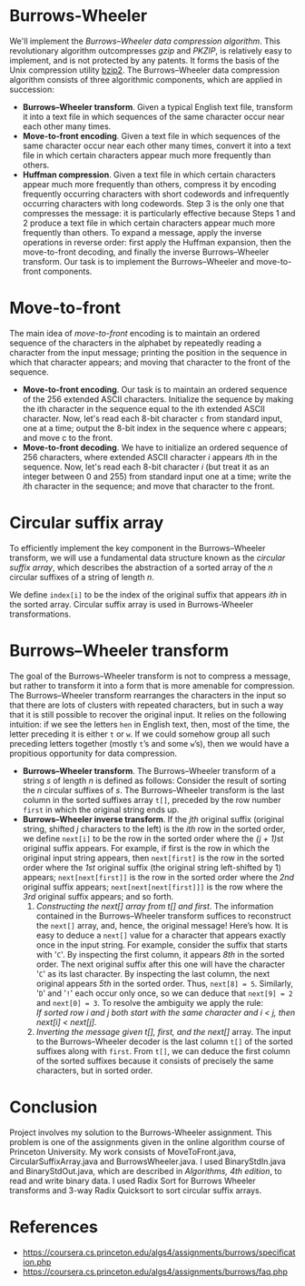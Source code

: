 # Burrows-Wheeler
We'll implement the <em>Burrows–Wheeler data compression algorithm</em>. This revolutionary algorithm outcompresses <em>gzip</em> and <em>PKZIP</em>, is relatively easy to implement, and is not protected by any patents. It forms the basis of the Unix compression utility [bzip2](http://www.bzip.org/).
The Burrows–Wheeler data compression algorithm consists of three algorithmic components, which are applied in succession:

* <b>Burrows–Wheeler transform</b>. Given a typical English text file, transform it into a text file in which sequences of the same character occur near each other many times.
* <b>Move-to-front encoding</b>. Given a text file in which sequences of the same character occur near each other many times, convert it into a text file in which certain characters appear much more frequently than others.
* <b>Huffman compression</b>. Given a text file in which certain characters appear much more frequently than others, compress it by encoding frequently occurring characters with short codewords and infrequently occurring characters with long codewords.
Step 3 is the only one that compresses the message: it is particularly effective because Steps 1 and 2 produce a text file in which certain characters appear much more frequently than others. To expand a message, apply the inverse operations in reverse order: first apply the Huffman expansion, then the move-to-front decoding, and finally the inverse Burrows–Wheeler transform. Our task is to implement the Burrows–Wheeler and move-to-front components.

# Move-to-front
The main idea of <em>move-to-front</em> encoding is to maintain an ordered sequence of the characters in the alphabet by repeatedly reading a character from the input message; printing the position in the sequence in which that character appears; and moving that character to the front of the sequence. 
* <b>Move-to-front encoding</b>. Our task is to maintain an ordered sequence of the 256 extended ASCII characters. Initialize the sequence by making the ith character in the sequence equal to the ith extended ASCII character. Now, let's read each 8-bit character <code>c</code> from standard input, one at a time; output the 8-bit index in the sequence where </code>c appears; and move </code>c to the front.
* <b>Move-to-front decoding</b>. We have to initialize an ordered sequence of 256 characters, where extended ASCII character <em>i</em> appears <em>i</em>th in the sequence. Now, let's read each 8-bit character <em>i</em> (but treat it as an integer between 0 and 255) from standard input one at a time; write the <em>i</em>th character in the sequence; and move that character to the front.

# Circular suffix array
To efficiently implement the key component in the Burrows–Wheeler transform, we will use a fundamental data structure known as the <em>circular suffix array</em>, which describes the abstraction of a sorted array of the <em>n</em> circular suffixes of a string of length <em>n</em>. 

We define <code>index[i]</code> to be the index of the original suffix that appears <em>ith</em> in the sorted array. Circular suffix array is used in Burrows-Wheeler transformations.

# Burrows–Wheeler transform
The goal of the Burrows–Wheeler transform is not to compress a message, but rather to transform it into a form that is more amenable for compression. The Burrows–Wheeler transform rearranges the characters in the input so that there are lots of clusters with repeated characters, but in such a way that it is still possible to recover the original input. It relies on the following intuition: if we see the letters <code>hen</code> in English text, then, most of the time, the letter preceding it is either <code>t</code> or <code>w</code>. If we could somehow group all such preceding letters together (mostly <code>t</code>’s and some <code>w</code>’s), then we would have a propitious opportunity for data compression.
* <b>Burrows–Wheeler transform</b>. The Burrows–Wheeler transform of a string <em>s</em> of length <em>n</em> is defined as follows: Consider the result of sorting the <em>n</em> circular suffixes of <em>s</em>. The Burrows–Wheeler transform is the last column in the sorted suffixes array <code>t[]</code>, preceded by the row number <code>first</code> in which the original string ends up. 
* <b>Burrows–Wheeler inverse transform</b>. If the <em>jth</em> original suffix (original string, shifted <em>j</em> characters to the left) is the <em>ith</em> row in the sorted order, we define <code>next[i]</code> to be the row in the sorted order where the <em>(j + 1)</em>st original suffix appears. For example, if first is the row in which the original input string appears, then <code>next[first]</code> is the row in the sorted order where the <em>1st</em> original suffix (the original string left-shifted by 1) appears; <code>next[next[first]]</code> is the row in the sorted order where the <em>2nd</em> original suffix appears; <code>next[next[next[first]]]</code> is the row where the <em>3rd</em> original suffix appears; and so forth.
     1) <em>Constructing the next[] array from t[] and first</em>. The information contained in the Burrows–Wheeler transform suffices to reconstruct the <code>next[]</code> array, and, hence, the original message! Here’s how. It is easy to deduce a <code>next[]</code> value for a character that appears exactly once in the input string. For example, consider the suffix that starts with '<code>C</code>'. By inspecting the first column, it appears <em>8th</em> in the sorted order. The next original suffix after this one will have the character '<code>C</code>' as its last character. By inspecting the last column, the next original appears <em>5th</em> in the sorted order. Thus, <code>next[8] = 5</code>. Similarly, '<code>D</code>' and '<code>!</code>' each occur only once, so we can deduce that <code>next[9] = 2</code> and <code>next[0] = 3</code>. To resolve the ambiguity we apply the rule: <br><em> If sorted row i and j both start with the same character and i < j, then next[i] < next[j]. </em>
     3) <em>Inverting the message given t[], first, and the next[]</em> array. The input to the Burrows–Wheeler decoder is the last column <code>t[]</code> of the sorted suffixes along with <code>first</code>. From <code>t[]</code>, we can deduce the first column of the sorted suffixes because it consists of precisely the same characters, but in sorted order.


# Conclusion
Project involves my solution to the Burrows-Wheeler assignment. This problem is one of the assignments given in the online algorithm course of Princeton University. My work consists of MoveToFront.java, CircularSuffixArray.java and BurrowsWheeler.java. I used BinaryStdIn.java and BinaryStdOut.java, which are described in <em>Algorithms, 4th edition</em>, to read and write binary data. I used Radix Sort for Burrows Wheeler transforms and 3-way Radix Quicksort to sort circular suffix arrays.


# References
* https://coursera.cs.princeton.edu/algs4/assignments/burrows/specification.php
* https://coursera.cs.princeton.edu/algs4/assignments/burrows/faq.php

